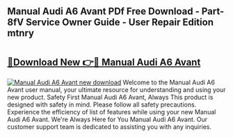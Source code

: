 ## Manual Audi A6 Avant PDf Free Download - Part-8fV Service Owner Guide - User Repair Edition mtnry

# <h2><a href="http://cf20029.oget.top/?id=Manual+Audi+A6+Avant">🔗Download New 👉🔴 Manual Audi A6 Avant</a></h2>

[![Manual Audi A6 Avant new download](https://i.imgur.com/5g1atiW.png)](http://cf20029.oget.top/?id=Manual+Audi+A6+Avant)
Welcome to the Manual Audi A6 Avant user manual, your ultimate resource for understanding and using your new product. Safety First Manual Audi A6 Avant, Always This product is designed with safety in mind. Please follow all safety precautions. Experience the efficiency of list of features while using your new Manual Audi A6 Avant. We're Always Here for You Manual Audi A6 Avant. Our customer support team is dedicated to assisting you with any inquiries.
